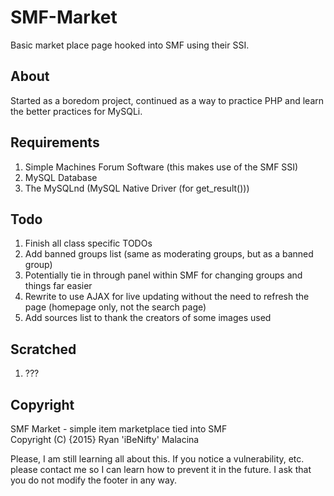 SMF-Market
======
Basic market place page hooked into SMF using their SSI.

About
------ 
Started as a boredom project, continued as a way to practice PHP and learn the better practices for MySQLi.

Requirements
------
1. Simple Machines Forum Software (this makes use of the SMF SSI)
2. MySQL Database
3. The MySQLnd (MySQL Native Driver (for get_result()))

Todo
------ 
1. Finish all class specific TODOs
2. Add banned groups list (same as moderating groups, but as a banned group)
3. Potentially tie in through panel within SMF for changing groups and things far easier
4. Rewrite to use AJAX for live updating without the need to refresh the page (homepage only, not the search page)
5. Add sources list to thank the creators of some images used

Scratched
------
1. ???

Copyright
------
SMF Market - simple item marketplace tied into SMF  
Copyright (C) {2015} Ryan 'iBeNifty' Malacina  
  
Please, I am still learning all about this. If you notice a vulnerability, etc. please contact me so I can learn how to prevent it in the future.
I ask that you do not modify the footer in any way.
